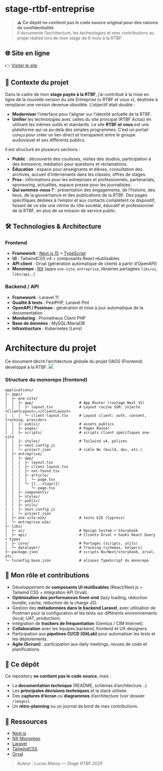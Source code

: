 # stage-rtbf-entreprise

> **⚠️ Ce dépôt ne contient pas le code source original pour des raisons de confidentialité.**  
> Il documente l’architecture, les technologies et mes contributions au projet réalisé lors de mon stage de 6 mois à la RTBF.

## 🌐 Site en ligne

👉 [Visiter le site](https://www.rtbf.be/et-vous)

## 📝 Contexte du projet
Dans le cadre de mon **stage payée à la RTBF**, j’ai contribué à la mise en ligne de la nouvelle version du site Entreprise (« RTBF et vous »), destinée à remplacer une version devenue obsolète.
L’objectif était double :
- **Moderniser** l’interface pour l’aligner sur l’identité actuelle de la RTBF.
- **Unifier** les technologies avec celles du site principal (RTBF Actus) en utilisant les mêmes outils et standards.
Le site **RTBF et vous** est une plateforme qui va au-delà des simples programmes. C’est un portail conçu pour créer un lien direct et transparent entre le groupe audiovisuel et ses différents publics.

Il est structuré en plusieurs sections :

- **Public** : découverte des coulisses, visites des studios, participation à des émissions, médiation pour questions et réclamations.
- **Éducation** : espace pour enseignants et élèves, consultation des archives, accueil d’intervenants dans les classes, offres de stages.
- **Pros** : informations pour les entreprises et professionnels, partenariats, sponsoring, actualités, espace presse pour les journalistes.
- **Qui sommes-nous ?** : présentation des engagements, de l’histoire, des lieux, de la gouvernance et des publications de la RTBF.
Des pages spécifiques dédiées à l’emploi et aux contacts complètent ce dispositif, faisant de ce site une vitrine du rôle sociétal, éducatif et professionnel de la RTBF, en plus de sa mission de service public.

## 🛠️ Technologies & Architecture

### Frontend
- **Framework** : [Next.js 15](https://nextjs.org/) + [TypeScript](https://www.typescriptlang.org/)
- **UI** : TailwindCSS v4 + composants React réutilisables
- **API client** : Orval (génération automatique de clients à partir d’OpenAPI)
- **Monorepo** : [NX](https://nx.dev/) (apps `one-site`, `entreprise`, librairies partagées `libs/ui`, `libs/api`…)

### Backend / API
- **Framework** : Laravel 11
- **Qualité & tests** : PestPHP, Laravel Pint
- **OpenAPI / Postman** : génération et mise à jour automatique de la documentation
- **Monitoring** : Prometheus Client PHP
- **Base de données** : MySQL/MariaDB
- **Infrastructure** : Kubernetes (Lens)

# Architecture du projet
Ce document décrit l’architecture globale du projet OAOS (Frontend) développé à la RTBF.
[![](https://mermaid.ink/img/pako:eNqFVdty2jAQ_RWNnpIpGLAxFz90JoG-ddI25KkhD8JeHAUjeSQ5hWbyQfmO_lhXvnAxhvgFJJ9zdrVnV36joYyABjRWLH0mD9O5IPjcPM4pS9OEh8xwKXRnTp9Iu_2V3BYv8o0Smu9PcD_hi5P9Ke6nLFyxGJwXLQW50qHiqdHkbtO5g41pETChc12jfUOa0aEUSx47C6YrMks4LjR5mBWMgqOzRZG-zazYss9tkXEPtaSAtuYG9ukdAFwEgDAKUsV1M8Q70GiDCx1yNdmmCrS-boL3jxTPEUBEJyeoghxI9spjsKL0qHSTpuReZgZULXoFXdiqZwu0r9MMCHNbYtCo9tP-XtaLEF76dkYQLMJsk1zxgfHkDxcRee2fEVwiXKD7Tmnxi27GxTZPJV8gNGUHTPgiAWyey2U8cBxLNqeH0qyqp22MhG3x4I7RG3L1Pf9PFAu5ADKb3deT3zFtx4QJR4vbDQLFm8sJ7rvjIIBb9mPl9HH46q01N5TrFE8oTvyoQOHej2ZAdK5FKoB1NDM8OSfwmYUVrm7hJ74dDGLdOZdV9Tl2rhZ3h2p06RzYTriQpr2UmYguAe1sM2V4mNSvij3GR8zjo-M4Osli_fR0Auzv1Fg5iU0h_Z1eI6qpgPYO3mtMirvZlivjOJhT0DwWZLbVBtbkC5kZqbYLKVfHnV7S3LwNLW-SV1GTH-qVJci7BxYa8isDtW1kenmLKshvF2VY_O9DB6S8QVokb6tGoi1uxAxDv0DZmwSHccVFfDRMtIVfKx7RwKgMWnQNas3skr5ZCH44nmENcxoQq6VWtofekZMy8VvKdUVTMoufabBkicZVlmJYmHKGZdxDMBioCXaEoUHP87u5CA3e6IYGbc_zne5gPB66va476A1HLbqlgTscOP1h3_dHuOmP-v57i_7Nw_acwcjzB-PhaDT23FG3673_B7YnI5c?type=png)](https://mermaid.live/edit#pako:eNqFVdty2jAQ_RWNnpIpGLAxFz90JoG-ddI25KkhD8JeHAUjeSQ5hWbyQfmO_lhXvnAxhvgFJJ9zdrVnV36joYyABjRWLH0mD9O5IPjcPM4pS9OEh8xwKXRnTp9Iu_2V3BYv8o0Smu9PcD_hi5P9Ke6nLFyxGJwXLQW50qHiqdHkbtO5g41pETChc12jfUOa0aEUSx47C6YrMks4LjR5mBWMgqOzRZG-zazYss9tkXEPtaSAtuYG9ukdAFwEgDAKUsV1M8Q70GiDCx1yNdmmCrS-boL3jxTPEUBEJyeoghxI9spjsKL0qHSTpuReZgZULXoFXdiqZwu0r9MMCHNbYtCo9tP-XtaLEF76dkYQLMJsk1zxgfHkDxcRee2fEVwiXKD7Tmnxi27GxTZPJV8gNGUHTPgiAWyey2U8cBxLNqeH0qyqp22MhG3x4I7RG3L1Pf9PFAu5ADKb3deT3zFtx4QJR4vbDQLFm8sJ7rvjIIBb9mPl9HH46q01N5TrFE8oTvyoQOHej2ZAdK5FKoB1NDM8OSfwmYUVrm7hJ74dDGLdOZdV9Tl2rhZ3h2p06RzYTriQpr2UmYguAe1sM2V4mNSvij3GR8zjo-M4Osli_fR0Auzv1Fg5iU0h_Z1eI6qpgPYO3mtMirvZlivjOJhT0DwWZLbVBtbkC5kZqbYLKVfHnV7S3LwNLW-SV1GTH-qVJci7BxYa8isDtW1kenmLKshvF2VY_O9DB6S8QVokb6tGoi1uxAxDv0DZmwSHccVFfDRMtIVfKx7RwKgMWnQNas3skr5ZCH44nmENcxoQq6VWtofekZMy8VvKdUVTMoufabBkicZVlmJYmHKGZdxDMBioCXaEoUHP87u5CA3e6IYGbc_zne5gPB66va476A1HLbqlgTscOP1h3_dHuOmP-v57i_7Nw_acwcjzB-PhaDT23FG3673_B7YnI5c)

### Structure du monorepo (frontend)
```text
applications/
├─ apps/
│  ├─ one-site/
│  │  ├─ app/                     # App Router (routage Next 15)
│  │  │  ├─ layout.tsx            # Layout racine SSR: injecte <ClientLayout>…</ClientLayout>
│  │  │  └─ client-layout.tsx     # Layout client: auth, consent, tracking, providers
│  │  ├─ public/                  # assets publics
│  │  ├─ pages/                   # Pages Router
│  │  ├─ scripts/                 # scripts client spécifiques one-site
│  │  ├─ styles/                  # Tailwind v4, polices
│  │  ├─ next.config.js
│  │  └─ project.json             # cible Nx (build, dev, etc.)
│  ├─ entreprise/
|  |  ├─ app/
│  |  |  ├─ layout.tsx
│  |  |  ├─ client-layout.tsx
│  |  |  ├─ not-found.tsx
│  |  |  ├─ article/
│  |  |  │  └─ page.tsx
│  |  |  └─ [[...slugs]]/
│  |  |     └─ page.tsx
|  |  ├─ components/
│  │  ├─ styles/
|  |  ├─ public/
|  |  ├─ utils/
|  |  ├─ next.config.js
|  |  └─ project.json
│  ├─ one-site-e2e/               # tests E2E (Cypress)
│  └─ entreprise-e2e/
├─ libs/
│  ├─ ui/                         # Design System + Storybook
│  ├─ api/                        # Clients Orval + hooks React Query + types
│  ├─ core/                       # Partagés (scripts, utils)
│  └─ datalayer/                  # Tracking (schemas, helpers)
├─ package.json                   # scripts Nx/Next/storybook, orval, etc.
└─ tsconfig.base.json             # aliases TypeScript du monorepo
```

## 🚀 Mon rôle et contributions
- Développement de **composants UI réutilisables** (React/Next.js + Tailwind CSS + intégration API Orval).
- **Optimisation des performances front-end** (lazy loading, réduction bundle, cache, réduction de la charge JS).
- Gestion des **métadonnées dans le backend Laravel**, avec utilisation de Postman pour la configuration et les tests sur différents environnements (local, UAT, production).
- Intégration de **trackers de fréquentation** (Gemius / CIM Internet).
- **Collaboration** avec les équipes backend, frontend et UX designers.
- Participation aux **pipelines CI/CD (GitLab)** pour automatiser les tests et les déploiements.
- **Agile (Scrum)** : participation aux daily meetings, revues de code et planifications.

## 📂 Ce dépôt
Ce repository **ne contient pas le code source**, mais :
- La **documentation technique** (README, schémas d’architecture…).
- Les **principales décisions techniques** et la stack utilisée.
- Des **captures d’écran** ou **diagrammes** d’architecture (voir dossier `/images`).
- Un **rétro-planning** ou un journal de bord de mes contributions.

## 🔗 Ressources
- [Next.js](https://nextjs.org/)
- [NX Monorepo](https://nx.dev/)
- [Laravel](https://laravel.com/)
- [TailwindCSS](https://tailwindcss.com/)
- [Orval](https://orval.dev/)

> _Auteur : Lucas Maroy — Stage RTBF 2025_
